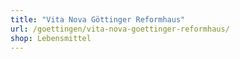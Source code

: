 ```yaml
---
title: "Vita Nova Göttinger Reformhaus"
url: /goettingen/vita-nova-goettinger-reformhaus/
shop: Lebensmittel
---
```

